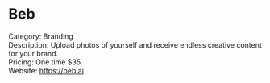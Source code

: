 # Beb

Category: Branding  
Description: Upload photos of yourself and receive endless creative content for your brand.  
Pricing: One time $35  
Website: https://beb.ai
